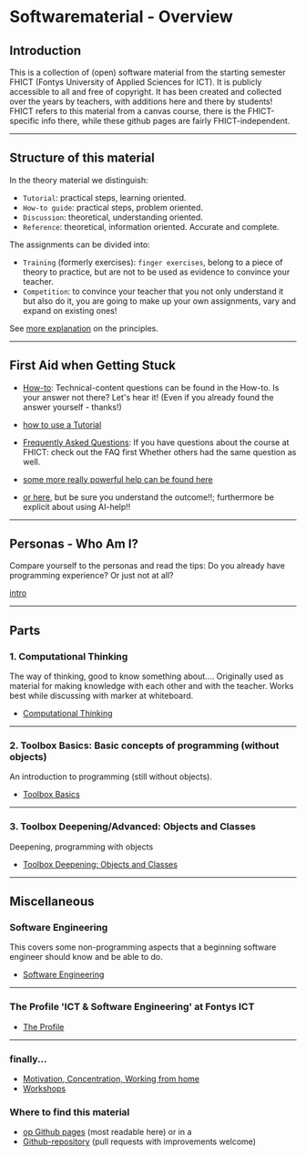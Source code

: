 # Softwarematerial - Overview


## Introduction

This is a collection of (open) software material from the starting semester FHICT (Fontys University of Applied Sciences for ICT). It is publicly accessible to all and free of copyright. It has been created and collected over the years by teachers, with additions here and there by students! FHICT refers to this material from a canvas course, there is the FHICT-specific info there, while these github pages are fairly FHICT-independent.

---

## Structure of this material

In the theory material we distinguish:

+ `Tutorial`: practical steps, learning oriented.
+ `How-to guide`: practical steps, problem oriented.
+ `Discussion`: theoretical, understanding oriented.
+ `Reference`: theoretical, information oriented. Accurate and complete.

The assignments can be divided into:

+ `Training` (formerly exercises): `finger exercises`, belong to a piece of theory to practice, but are not to be used as evidence to convince your teacher.
+ `Competition`: to convince your teacher that you not only understand it but also do it, you are going to make up your own assignments, vary and expand on existing ones!

See [more explanation](https://stasemsoft.github.io/softwarematerial/docs/meta) on the principles. 

---

## First Aid when Getting Stuck

+ [How-to](https://stasemsoft.github.io/softwarematerial/docs/basic/howto): Technical-content questions can be found in the How-to. Is your answer not there? Let's hear it! (Even if you already found the answer yourself - thanks!)
+ [how to use a Tutorial](docs/process/howtoLookAtATutorial.md)

+ [Frequently Asked Questions](https://stasemsoft.github.io/softwarematerial/docs/FAQ): If you have questions about the course at FHICT: check out the FAQ first Whether others had the same question as well.
+ [some more really powerful help can be found here](https://chat.openai.com/chat)
+ [or here](https://www.perplexity.ai), but be sure you understand the outcome!!; furthermore be explicit about using AI-help!! 

---

## Personas - Who Am I? 

Compare yourself to the personas and read the tips: Do you already have programming experience? Or just not at all?

[intro](docs/personas/intro)

---

## Parts

### 1. Computational Thinking

The way of thinking, good to know something about.... Originally used as material for making knowledge with each other and with the teacher. Works best while discussing with marker at whiteboard.

+ [Computational Thinking](https://stasemsoft.github.io/softwarematerial/docs/computational)

---

### 2. Toolbox Basics: Basic concepts of programming (without objects)

An introduction to programming (still without objects).

+ [Toolbox Basics](https://stasemsoft.github.io/softwarematerial/docs/basic/)

---

### 3. Toolbox Deepening/Advanced: Objects and Classes

Deepening, programming with objects

+ [Toolbox Deepening: Objects and Classes](https://stasemsoft.github.io/softwarematerial/docs/objects/)

---


## Miscellaneous

### Software Engineering

This covers some non-programming aspects that a beginning software engineer should know and be able to do.

+ [Software Engineering](https://stasemsoft.github.io/softwarematerial/docs/software%20engineering/)


---

### The Profile 'ICT & Software Engineering' at Fontys ICT

+ [The Profile](https://stasemsoft.github.io/softwarematerial/docs/softwareprofiel/)

---

### finally...

+ [Motivation, Concentration, Working from home](docs/process/motivatieconcentratie)
+ [Workshops](https://stasemsoft.github.io/softwarematerial/docs/workshops/)

### Where to find this material
+ [op Github pages](https://stasemsoft.github.io/softwarematerial/) (most readable here)
or in a
+ [Github-repository](https://github.com/stasemsoft/softwarematerial) (pull requests with improvements welcome)

